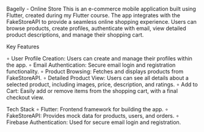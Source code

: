 Bagelly - Online Store
This is an e-commerce mobile application built using Flutter, created during my Flutter course. The app integrates with the FakeStoreAPI to provide a seamless online shopping experience. Users can browse products, create profiles, authenticate with email, view detailed product descriptions, and manage their shopping cart.

Key Features

∘ User Profile Creation: 
Users can create and manage their profiles within the app.
∘ Email Authentication: 
Secure email login and registration functionality.
∘ Product Browsing: 
Fetches and displays products from FakeStoreAPI.
∘ Detailed Product View: 
Users can see all details about a selected product, including images, price, description, and ratings.
∘ Add to Cart: 
Easily add or remove items from the shopping cart, with a final checkout view.

Tech Stack
∘ Flutter: Frontend framework for building the app.
∘ FakeStoreAPI: Provides mock data for products, users, and orders.
∘ Firebase Authentication: Used for secure email login and registration.
